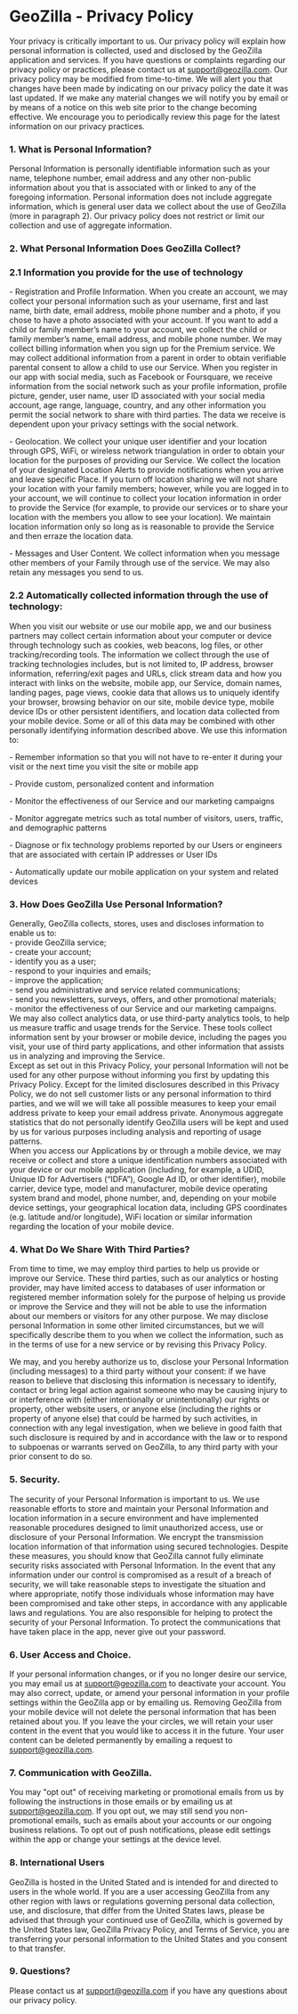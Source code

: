 # GeoZilla - Privacy Policy

Your privacy is critically important to us. Our privacy policy will explain
how personal information is collected, used and disclosed by the GeoZilla
application and services. If you have questions or complaints regarding our
privacy policy or practices, please contact us at support@geozilla.com. Our
privacy policy may be modified from time-to-time. We will alert you that
changes have been made by indicating on our privacy policy the date it was
last updated. If we make any material changes we will notify you by email or
by means of a notice on this web site prior to the change becoming effective.
We encourage you to periodically review this page for the latest information
on our privacy practices.

### 1\. What is Personal Information?

Personal Information is personally identifiable information such as your name,
telephone number, email address and any other non-public information about you
that is associated with or linked to any of the foregoing information.
Personal information does not include aggregate information, which is general
user data we collect about the use of GeoZilla (more in paragraph 2). Our
privacy policy does not restrict or limit our collection and use of aggregate
information.

### 2\. What Personal Information Does GeoZilla Collect?

### 2.1 Information you provide for the use of technology

\- Registration and Profile Information. When you create an account, we may
collect your personal information such as your username, first and last name,
birth date, email address, mobile phone number and a photo, if you chose to
have a photo associated with your account. If you want to add a child or
family member’s name to your account, we collect the child or family member’s
name, email address, and mobile phone number. We may collect billing
information when you sign up for the Premium service. We may collect
additional information from a parent in order to obtain verifiable parental
consent to allow a child to use our Service. When you register in our app with
social media, such as Facebook or Foursquare, we receive information from the
social network such as your profile information, profile picture, gender, user
name, user ID associated with your social media account, age range, language,
country, and any other information you permit the social network to share with
third parties. The data we receive is dependent upon your privacy settings
with the social network.

\- Geolocation. We collect your unique user identifier and your location
through GPS, WiFi, or wireless network triangulation in order to obtain your
location for the purposes of providing our Service. We collect the location of
your designated Location Alerts to provide notifications when you arrive and
leave specific Place. If you turn off location sharing we will not share your
location with your family members; however, while you are logged in to your
account, we will continue to collect your location information in order to
provide the Service (for example, to provide our services or to share your
location with the members you allow to see your location). We maintain
location information only so long as is reasonable to provide the Service and
then erraze the location data.

\- Messages and User Content. We collect information when you message other
members of your Family through use of the service. We may also retain any
messages you send to us.

### 2.2 Automatically collected information through the use of technology:

When you visit our website or use our mobile app, we and our business partners
may collect certain information about your computer or device through
technology such as cookies, web beacons, log files, or other
tracking/recording tools. The information we collect through the use of
tracking technologies includes, but is not limited to, IP address, browser
information, referring/exit pages and URLs, click stream data and how you
interact with links on the website, mobile app, our Service, domain names,
landing pages, page views, cookie data that allows us to uniquely identify
your browser, browsing behavior on our site, mobile device type, mobile device
IDs or other persistent identifiers, and location data collected from your
mobile device. Some or all of this data may be combined with other personally
identifying information described above. We use this information to:

\- Remember information so that you will not have to re-enter it during your
visit or the next time you visit the site or mobile app

\- Provide custom, personalized content and information

\- Monitor the effectiveness of our Service and our marketing campaigns

\- Monitor aggregate metrics such as total number of visitors, users, traffic,
and demographic patterns

\- Diagnose or fix technology problems reported by our Users or engineers that
are associated with certain IP addresses or User IDs

\- Automatically update our mobile application on your system and related
devices

### 3\. How Does GeoZilla Use Personal Information?

Generally, GeoZilla collects, stores, uses and discloses information to enable
us to:  
\- provide GeoZilla service;  
\- create your account;  
\- identify you as a user;  
\- respond to your inquiries and emails;  
\- improve the application;  
\- send you administrative and service related communications;  
\- send you newsletters, surveys, offers, and other promotional materials;  
\- monitor the effectiveness of our Service and our marketing campaigns.  
We may also collect analytics data, or use third-party analytics tools, to
help us measure traffic and usage trends for the Service. These tools collect
information sent by your browser or mobile device, including the pages you
visit, your use of third party applications, and other information that
assists us in analyzing and improving the Service.  
Except as set out in this Privacy Policy, your personal Information will not
be used for any other purpose without informing you first by updating this
Privacy Policy. Except for the limited disclosures described in this Privacy
Policy, we do not sell customer lists or any personal information to third
parties, and we will we will take all possible measures to keep your email
address private to keep your email address private. Anonymous aggregate
statistics that do not personally identify GeoZilla users will be kept and
used by us for various purposes including analysis and reporting of usage
patterns.  
When you access our Applications by or through a mobile device, we may receive
or collect and store a unique identification numbers associated with your
device or our mobile application (including, for example, a UDID, Unique ID
for Advertisers (“IDFA”), Google Ad ID, or other identifier), mobile carrier,
device type, model and manufacturer, mobile device operating system brand and
model, phone number, and, depending on your mobile device settings, your
geographical location data, including GPS coordinates (e.g. latitude and/or
longitude), WiFi location or similar information regarding the location of
your mobile device.

### 4\. What Do We Share With Third Parties?

From time to time, we may employ third parties to help us provide or improve
our Service. These third parties, such as our analytics or hosting provider,
may have limited access to databases of user information or registered member
information solely for the purpose of helping us provide or improve the
Service and they will not be able to use the information about our members or
visitors for any other purpose. We may disclose personal Information in some
other limited circumstances, but we will specifically describe them to you
when we collect the information, such as in the terms of use for a new service
or by revising this Privacy Policy.

We may, and you hereby authorize us to, disclose your Personal Information
(including messages) to a third party without your consent: if we have reason
to believe that disclosing this information is necessary to identify, contact
or bring legal action against someone who may be causing injury to or
interference with (either intentionally or unintentionally) our rights or
property, other website users, or anyone else (including the rights or
property of anyone else) that could be harmed by such activities, in
connection with any legal investigation, when we believe in good faith that
such disclosure is required by and in accordance with the law or to respond to
subpoenas or warrants served on GeoZilla, to any third party with your prior
consent to do so.

### 5\. Security.

The security of your Personal Information is important to us. We use
reasonable efforts to store and maintain your Personal Information and
location information in a secure environment and have implemented reasonable
procedures designed to limit unauthorized access, use or disclosure of your
Personal Information. We encrypt the transmission location information of that
information using secured technologies. Despite these measures, you should
know that GeoZilla cannot fully eliminate security risks associated with
Personal Information. In the event that any information under our control is
compromised as a result of a breach of security, we will take reasonable steps
to investigate the situation and where appropriate, notify those individuals
whose information may have been compromised and take other steps, in
accordance with any applicable laws and regulations. You are also responsible
for helping to protect the security of your Personal Information. To protect
the communications that have taken place in the app, never give out your
password.

### 6\. User Access and Choice.

If your personal information changes, or if you no longer desire our service,
you may email us at support@geozilla.com to deactivate your account. You may
also correct, update, or amend your personal information in your profile
settings within the GeoZilla app or by emailing us. Removing GeoZilla from
your mobile device will not delete the personal information that has been
retained about you. If you leave the your circles, we will retain your user
content in the event that you would like to access it in the future. Your user
content can be deleted permanently by emailing a request to
support@geozilla.com.

### 7\. Communication with GeoZilla.

You may "opt out" of receiving marketing or promotional emails from us by
following the instructions in those emails or by emailing us at
support@geozilla.com. If you opt out, we may still send you non-promotional
emails, such as emails about your accounts or our ongoing business relations.
To opt out of push notifications, please edit settings within the app or
change your settings at the device level.

### 8\. International Users

GeoZilla is hosted in the United Stated and is intended for and directed to
users in the whole world. If you are a user accessing GeoZilla from any other
region with laws or regulations governing personal data collection, use, and
disclosure, that differ from the United States laws, please be advised that
through your continued use of GeoZilla, which is governed by the United States
law, GeoZilla Privacy Policy, and Terms of Service, you are transferring your
personal information to the United States and you consent to that transfer.

### 9\. Questions?

Please contact us at support@geozilla.com if you have any questions about our
privacy policy.

